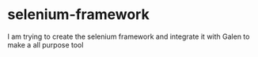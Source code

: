 # selenium-framework
I am trying to create the selenium framework and integrate it with Galen to make a all purpose tool
